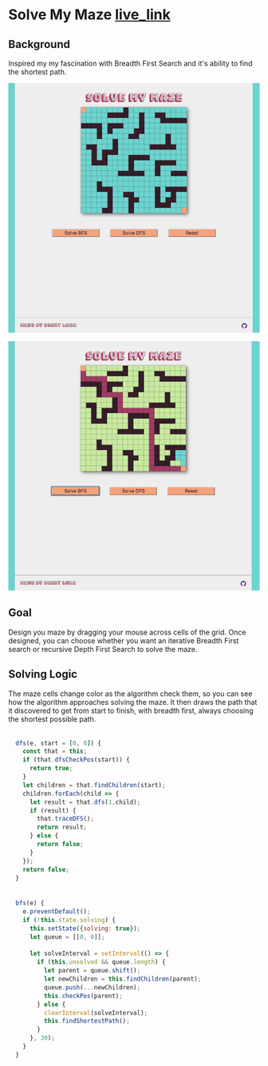 # Solve My Maze [live_link]
[live_link]: https://brentluna.github.io/maze_solver/

## Background

Inspired my my fascination with Breadth First Search and it's ability to find the shortest path.

![unsolved](./screenshots/unsolved.png)

![solved](./screenshots/solved.png)

## Goal

Design you maze by dragging your mouse across cells of the grid. Once designed, you can choose whether you want an iterative Breadth First search or recursive Depth First Search to solve the maze.

## Solving Logic

The maze cells change color as the algorithm check them, so you can see how the algorithm approaches solving the maze. It then draws the path that it discovered to get from start to finish, with breadth first, always choosing the shortest possible path.


```javascript

  dfs(e, start = [0, 0]) {
    const that = this;
    if (that.dfsCheckPos(start)) {
      return true;
    }
    let children = that.findChildren(start);
    children.forEach(child => {
      let result = that.dfs(1,child);
      if (result) {
        that.traceDFS();
        return result;
      } else {
        return false;
      }
    });
    return false;
  }


  bfs(e) {
    e.preventDefault();
    if (!this.state.solving) {
      this.setState({solving: true});
      let queue = [[0, 0]];

      let solveInterval = setInterval(() => {
        if (this.unsolved && queue.length) {
          let parent = queue.shift();
          let newChildren = this.findChildren(parent);
          queue.push(...newChildren);
          this.checkPos(parent);
        } else {
          clearInterval(solveInterval);
          this.findShortestPath();
        }
      }, 30);
    }
  }

```
